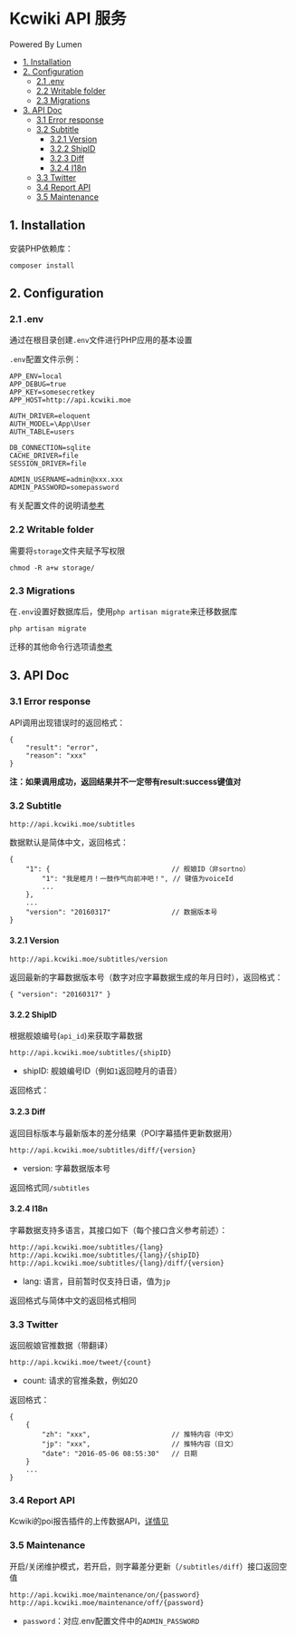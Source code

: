 # Kcwiki API 服务

Powered By Lumen

<!-- START doctoc generated TOC please keep comment here to allow auto update -->
<!-- DON'T EDIT THIS SECTION, INSTEAD RE-RUN doctoc TO UPDATE -->


- [1. Installation](#1-installation)
- [2. Configuration](#2-configuration)
  - [2.1 .env](#21-env)
  - [2.2 Writable folder](#22-writable-folder)
  - [2.3 Migrations](#23-migrations)
- [3. API Doc](#3-api-doc)
  - [3.1 Error response](#31-error-response)
  - [3.2 Subtitle](#32-subtitle)
    - [3.2.1 Version](#321-version)
    - [3.2.2 ShipID](#322-shipid)
    - [3.2.3 Diff](#323-diff)
    - [3.2.4 I18n](#324-i18n)
  - [3.3 Twitter](#33-twitter)
  - [3.4 Report API](#34-report-api)
  - [3.5 Maintenance](#35-maintenance)

<!-- END doctoc generated TOC please keep comment here to allow auto update -->

## 1. Installation

安装PHP依赖库：

	composer install

## 2. Configuration

### 2.1 .env

通过在根目录创建`.env`文件进行PHP应用的基本设置

`.env`配置文件示例：


	APP_ENV=local
	APP_DEBUG=true
	APP_KEY=somesecretkey
	APP_HOST=http://api.kcwiki.moe
	
	AUTH_DRIVER=eloquent
	AUTH_MODEL=\App\User
	AUTH_TABLE=users
	
	DB_CONNECTION=sqlite
	CACHE_DRIVER=file
	SESSION_DRIVER=file
	
	ADMIN_USERNAME=admin@xxx.xxx
	ADMIN_PASSWORD=somepassword

有关配置文件的说明请[参考](https://lumen.laravel.com/docs/5.2/configuration#environment-configuration)

### 2.2 Writable folder

需要将`storage`文件夹赋予写权限

	chmod -R a+w storage/

### 2.3 Migrations

在`.env`设置好数据库后，使用`php artisan migrate`来迁移数据库

	php artisan migrate

迁移的其他命令行选项请[参考](http://laravel.com/docs/migrations)


## 3. API Doc

### 3.1 Error response

API调用出现错误时的返回格式：

	{
		"result": "error",
		"reason": "xxx"
	}

**注：如果调用成功，返回结果并不一定带有result:success键值对**

### 3.2 Subtitle

	http://api.kcwiki.moe/subtitles

数据默认是简体中文，返回格式：  

	{
		"1": {								// 舰娘ID（非sortno）
			"1": "我是睦月！一鼓作气向前冲吧！", // 键值为voiceId
			...
		},
		...
		"version": "20160317"				// 数据版本号
	}

#### 3.2.1 Version

	http://api.kcwiki.moe/subtitles/version

返回最新的字幕数据版本号（数字对应字幕数据生成的年月日时），返回格式：

	{ "version": "20160317" }
	
#### 3.2.2 ShipID

根据舰娘编号(`api_id`)来获取字幕数据
	
	http://api.kcwiki.moe/subtitles/{shipID}

+ shipID: 舰娘编号ID（例如`1`返回睦月的语音）

返回格式：

#### 3.2.3 Diff

返回目标版本与最新版本的差分结果（POI字幕插件更新数据用）

	http://api.kcwiki.moe/subtitles/diff/{version}

+ version: 字幕数据版本号

返回格式同`/subtitles`

#### 3.2.4 I18n

字幕数据支持多语言，其接口如下（每个接口含义参考前述）：

	http://api.kcwiki.moe/subtitles/{lang}
	http://api.kcwiki.moe/subtitles/{lang}/{shipID}
	http://api.kcwiki.moe/subtitles/{lang}/diff/{version}

+ lang: 语言，目前暂时仅支持日语，值为`jp`

返回格式与简体中文的返回格式相同

### 3.3 Twitter

返回舰娘官推数据（带翻译）

	http://api.kcwiki.moe/tweet/{count}

+ count: 请求的官推条数，例如20

返回格式：

	{
		{
			"zh": "xxx",					// 推特内容（中文）
			"jp": "xxx",					// 推特内容（日文）
			"date": "2016-05-06 08:55:30"	// 日期
		}
		...
	}

### 3.4 Report API

Kcwiki的poi报告插件的上传数据API，[详情见](https://github.com/kcwikizh/kcwiki-report)

### 3.5 Maintenance

开启/关闭维护模式，若开启，则字幕差分更新（`/subtitles/diff`）接口返回空值

	http://api.kcwiki.moe/maintenance/on/{password}
	http://api.kcwiki.moe/maintenance/off/{password}

+ `password`：对应.env配置文件中的`ADMIN_PASSWORD`